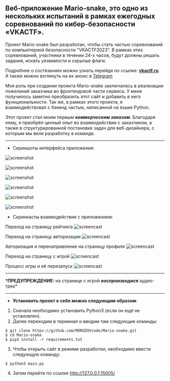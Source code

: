 ## Веб-приложение Mario-snake, это одно из нескольких испытаний в рамках ежегодных соревнований по кибер-безопасности «VKACTF».

Проект Mario-snake был разработан, чтобы стать частью соревнований по компьютерной безопасности "VKACTF2023". В рамках этих соревнований, участники в течении 24-х часов, будут должны решать задания, искать уязвимости и скрытые флаги.

Подробнее о состязаниях можно узнать перейдя по ссылке: **[vkactf.ru](https://vkactf.ru/)**<br>
А также можно взглянуть на их анонс в [Telegram](https://t.me/vkactf/256)

Моя роль при создании проекта Mario-snake заключалась в реализации пожеланий заказчика во фронтендовой части сервиса. У меня получилось заметно преобразить этот сайт и добавить в него функциональности. Так же, в рамках этого проекта, я взаимодействовал с бэкенд частью, написанной на языке Python.

Этот проект стал моим первым _**коммерческим заказом**_. Благодаря нему, я приобрёл ценный опыт во взаимодействии с заказчиком, а также в структурированной постановке задач для веб-дизайнера, с которым мы вели разработку в команде.

---

- Скриншоты интерфейса приложения:

![screenshot](https://github.com/MOROZOVcode/Mario-snake/blob/main/forReadme/Mario-snake1.png)

![screenshot](https://github.com/MOROZOVcode/Mario-snake/blob/main/forReadme/Mario-snake2.png)

![screenshot](https://github.com/MOROZOVcode/Mario-snake/blob/main/forReadme/Mario-snake3.png)

![screenshot](https://github.com/MOROZOVcode/Mario-snake/blob/main/forReadme/Mario-snake4.png)

![screenshot](https://github.com/MOROZOVcode/Mario-snake/blob/main/forReadme/Mario-snake5.png)

![screenshot](https://github.com/MOROZOVcode/Mario-snake/blob/main/forReadme/Mario-snake6.png)

- Скринкасты взаимодействия с приложением:

Переход на страницу рейтинга
![screencast](https://github.com/MOROZOVcode/Mario-snake/blob/main/forReadme/Mario-snake1.gif)

Переход на страницу авторизации
![screencast](https://github.com/MOROZOVcode/Mario-snake/blob/main/forReadme/Mario-snake2.gif)

Авторизация и перенаправление на страницу профиля
![screencast](https://github.com/MOROZOVcode/Mario-snake/blob/main/forReadme/Mario-snake3.gif)

Переход на страницу с игрой
![screencast](https://github.com/MOROZOVcode/Mario-snake/blob/main/forReadme/Mario-snake4.gif)

Процесс игры и её перезапуск
![screencast](https://github.com/MOROZOVcode/Mario-snake/blob/main/forReadme/Mario-snake5.gif)

---

\***ПРЕДУПРЕЖДЕНИЕ:** на странице с игрой **_воспроизводися_** аудио-трек\*

---

- **Установить проект к себе можно следующим образом**:

1. Сначала необходимо установить Python3 (если он ещё не установлен).
2. Далее переходим в терминал и вводим там следующие команды:

```
$ git clone https://github.com/MOROZOVcode/Mario-snake.git
$ cd Mario-snake
$ pip3 install -r requirements.txt
```

3. Чтобы открыть сайт в режиме разработки, необходимо ввести следующую команду:

```
$ python3 main.py
```

4. Затем перейти по ссылке http://127.0.0.1:15005/
